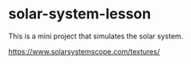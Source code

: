 # solar-system-lesson
This is a mini project that simulates the solar system.

https://www.solarsystemscope.com/textures/
